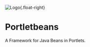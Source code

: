 ![Logo](http://portletbeans.org/images/32x32.png){.float-right}
# Portletbeans
A Framework for Java Beans in Portlets.
